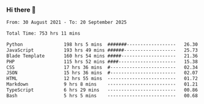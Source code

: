 ### Hi there 👋

<!--
**dominoto/dominoto** is a ✨ _special_ ✨ repository because its `README.md` (this file) appears on your GitHub profile.

Here are some ideas to get you started:

- 🔭 I’m currently working on ...
- 🌱 I’m currently learning ...
- 👯 I’m looking to collaborate on ...
- 🤔 I’m looking for help with ...
- 💬 Ask me about ...
- 📫 How to reach me: ...
- 😄 Pronouns: ...
- ⚡ Fun fact: ...
-->
<!--START_SECTION:waka-->

```txt
From: 30 August 2021 - To: 20 September 2025

Total Time: 753 hrs 11 mins

Python               198 hrs 5 mins  #######------------------   26.30 %
JavaScript           193 hrs 49 mins ######-------------------   25.73 %
Blade Template       160 hrs 54 mins #####--------------------   21.36 %
PHP                  115 hrs 52 mins ####---------------------   15.38 %
CSS                  17 hrs 36 mins  #------------------------   02.34 %
JSON                 15 hrs 36 mins  #------------------------   02.07 %
HTML                 12 hrs 55 mins  -------------------------   01.72 %
Markdown             9 hrs 8 mins    -------------------------   01.21 %
TypeScript           6 hrs 29 mins   -------------------------   00.86 %
Bash                 5 hrs 5 mins    -------------------------   00.68 %
```

<!--END_SECTION:waka-->
